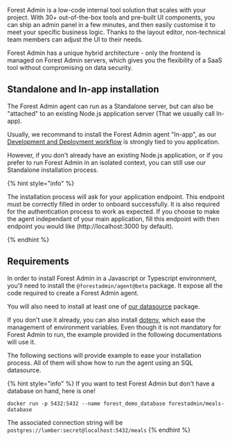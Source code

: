 Forest Admin is a low-code internal tool solution that scales with your project. With 30+ out-of-the-box tools and pre-built UI components, you can ship an admin panel in a few minutes, and then easily customise it to meet your specific business logic. Thanks to the layout editor, non-technical team members can adjust the UI to their needs.

Forest Admin has a unique hybrid architecture - only the frontend is managed on Forest Admin servers, which gives you the flexibility of a SaaS tool without compromising on data security.

## Standalone and In-app installation

The Forest Admin agent can run as a Standalone server, but can also be "attached" to an existing Node.js application server (That we usually call In-app).

Usually, we recommand to install the Forest Admin agent "In-app", as our [Development and Deployment workflow](../../deployment/) is strongly tied to you application.

However, if you don't already have an existing Node.js application, or if you prefer to run Forest Admin in an isolated context, you can still use our Standalone installation process.

{% hint style="info" %}

The installation process will ask for your application endpoint. This endpoint must be correctly filled in order to onboard successfully. It is also required for the authentication process to work as expected. If you choose to make the agent independant of your main application, fill this endpoint with then endpoint you would like (http://localhost:3000 by default).

{% endhint %}

## Requirements

In order to install Forest Admin in a Javascript or Typescript environment, you'll need to install the `@forestadmin/agent@beta` package. It expose all the code required to create a Forest Admin agent.

You will also need to install at least one of [our datasource](../../datasources/README.md) package.

If you don't use it already, you can also install [dotenv](https://github.com/motdotla/dotenv), which ease the management of environment variables. Even though it is not mandatory for Forest Admin to run, the example provided in the following documentations will use it.

The following sections will provide example to ease your installation process. All of them will show how to run the agent using an SQL datasource.

{% hint style="info" %}
If you want to test Forest Admin but don't have a database on hand, here is one!

`docker run -p 5432:5432 --name forest_demo_database forestadmin/meals-database`

The associated connection string will be `postgres://lumber:secret@localhost:5432/meals`
{% endhint %}
